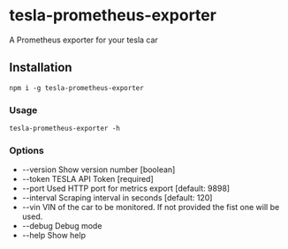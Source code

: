 # tesla-prometheus-exporter

A Prometheus exporter for your tesla car

## Installation

    npm i -g tesla-prometheus-exporter

### Usage

    tesla-prometheus-exporter -h

### Options

- --version Show version number [boolean]
- --token TESLA API Token [required]
- --port Used HTTP port for metrics export [default: 9898]
- --interval Scraping interval in seconds [default: 120]
- --vin VIN of the car to be monitored. If not provided the fist one will be used.
- --debug Debug mode
- --help Show help
